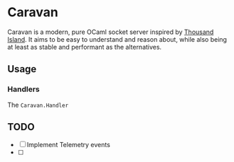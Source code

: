 # Caravan

Caravan is a modern, pure OCaml socket server inspired by [Thousand
Island][thousand_island]. It aims to be easy to understand and reason about,
while also being at least as stable and performant as the alternatives.

[thousand_island]: https://github.com/mtrudel/thousand_island

## Usage

### Handlers

The `Caravan.Handler`

## TODO

-[ ] Implement Telemetry events
-[ ] 
